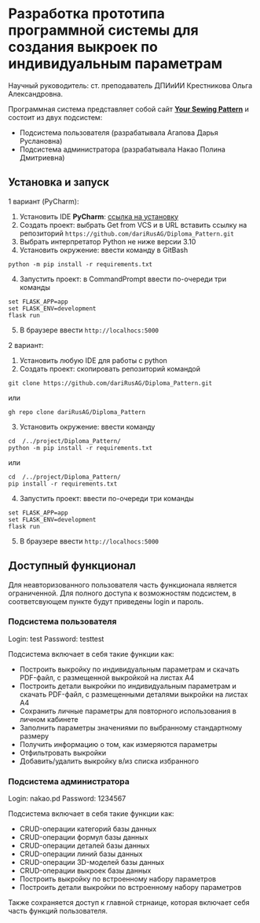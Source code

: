 # Разработка прототипа программной системы для создания выкроек по индивидуальным параметрам
Научный руководитель: ст. преподаватель ДПИиИИ Крестникова Ольга Александровна.

Программная система представляет собой сайт [**Your Sewing Pattern**](http://nishigara.pythonanywhere.com/) и состоит из двух подсистем:
- Подсистема пользователя (разрабатывала Агапова Дарья Руслановна)
- Подсистема администратора (разрабатывала Накао Полина Дмитриевна)

## Установка и запуск
1 вариант (PyCharm):
1. Установить IDE **PyCharm**: [ссылка на установку](https://www.jetbrains.com/pycharm/)
2. Создать проект: выбрать Get from VCS и в URL вставить ссылку на репозиторий ```https://github.com/dariRusAG/Diploma_Pattern.git```
3. Выбрать интерпретатор Python не ниже версии 3.10
4. Установить окружение: ввести команду в GitBash
```
python -m pip install -r requirements.txt
``` 
4. Запустить проект: в CommandPrompt ввести по-очереди три команды
```
set FLASK_APP=app
set FLASK_ENV=development
flask run
```
5. В браузере ввести ```http://localhocs:5000```

2 вариант:
1. Установить любую IDE для работы с python
2. Создать проект: cкопировать репозиторий командой
```
git clone https://github.com/dariRusAG/Diploma_Pattern.git
```
или 
```
gh repo clone dariRusAG/Diploma_Pattern
```
3. Установить окружение: ввести команду
```
cd  /../project/Diploma_Pattern/
python -m pip install -r requirements.txt
```
или 
```
cd  /../project/Diploma_Pattern/
pip install -r requirements.txt
``` 
4. Запустить проект: ввести по-очереди три команды
```
set FLASK_APP=app
set FLASK_ENV=development
flask run
```
5. В браузере ввести ```http://localhocs:5000```

## Доступный функционал
Для неавторизованного пользователя часть функционала является ограниченной. Для полного доступа к возможностям подсистем, в соответсвующем пункте будут приведены login и пароль.

### Подсистема пользователя
Login: test
Password: testtest

Подсистема включает в себя такие функции как:
- Построить выкройку по индивидуальным параметрам и скачать PDF-файл, с размещенной выкройкой на листах А4
- Построить детали выкройки по индивидуальным параметрам и скачать PDF-файл, с размещенными деталями выкройки на листах А4
- Сохранить личные параметры для повторного использования в личном кабинете
- Заполнить параметры значениями по выбранному стандартному размеру
- Получить информацию о том, как измеряются параметры
- Отфильтровать выкройки
- Добавить/удалить выкройку в/из списка избранного

### Подсистема администратора
Login: nakao.pd
Password: 1234567

Подсистема включает в себя такие функции как:
- CRUD-операции категорий базы данных
- CRUD-операции формул базы данных
- CRUD-операции деталей базы данных
- CRUD-операции линий базы данных
- CRUD-операции 3D-моделей базы данных
- CRUD-операции выкроек базы данных
- Построить выкройку по встроенному набору параметров
- Построить детали выкройки по встроенному набору параметров

Также сохраняется доступ к главной стрнаице, которая включает себя часть функций пользователя.
